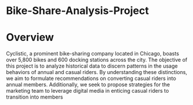 # Bike-Share-Analysis-Project

# Overview
Cyclistic, a prominent bike-sharing company located in Chicago, boasts over 5,800 bikes and 600 docking stations across the city. The objective of this project is to analyze historical data to discern patterns in the usage behaviors of annual and casual riders. By understanding these distinctions, we aim to formulate recommendations on converting casual riders into annual members. Additionally, we seek to propose strategies for the marketing team to leverage digital media in enticing casual riders to transition into members
